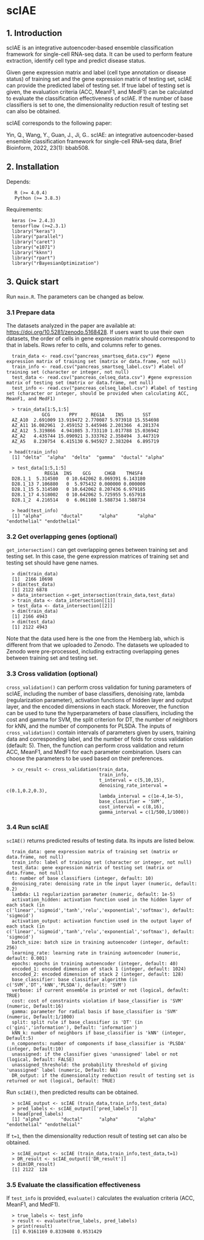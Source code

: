 # scIAE </br> 
## 1. Introduction  
  scIAE is an integrative autoencoder-based ensemble classification framework for single-cell RNA-seq data. It can be used to perform feature extraction, identify cell type and predict disease status.
  
  Given gene expression matrix and label (cell type annotation or disease status) of training set and the gene expression matrix of testing set, scIAE can provide the predicted label of testing set. If true label of testing set is given, the evaluation criteria (ACC, MeanF1, and MedF1) can be calculated to evaluate the classification effectiveness of scIAE. If the number of base classifiers is set to one, the dimensionality reduction result of testing set can also be obtained.
 
  scIAE corresponds to the following paper:
  
  Yin, Q., Wang, Y., Guan, J., Ji, G.. scIAE: an integrative autoencoder-based ensemble classification framework for single-cell RNA-seq data, Brief Bioinform, 2022, 23(1): bbab508.
  
## 2. Installation
Depends: 

       R (>= 4.0.4)   
       Python (>= 3.8.3)

Requirements: 

      keras (>= 2.4.3)
      tensorflow (>=2.3.1)
      library("keras")
      library("parallel")
      library("caret")
      library("e1071")
      library("kknn")
      library("rpart") 
      library("rBayesianOptimization")
  
## 3. Quick start

Run `main.R`. The parameters can be changed as below.

### 3.1 Prepare data

The datasets analyzed in the paper are available at: https://doi.org/10.5281/zenodo.5168428. If users want to use their own datasets, the order of cells in gene expression matrix should correspond to that in labels. Rows refer to cells, and columns refer to genes.
  
      train_data <- read.csv("pancreas_smartseq_data.csv") #gene expression matrix of training set (matrix or data.frame, not null)
      train_info <- read.csv("pancreas_smartseq_label.csv") #label of training set (character or integer, not null)
      test_data <- read.csv("pancreas_celseq_data.csv") #gene expression matrix of testing set (matrix or data.frame, not null)
      test_info <- read.csv("pancreas_celseq_label.csv") #label of testing set (character or integer, should be provided when calculating ACC, MeanF1, and MedF1)
      
      > train_data[1:5,1:5]
                 GCG       PPY     REG1A    INS       SST
      AZ_A10  2.691009 13.919472 2.770087 5.973918 15.554698
      AZ_A11 16.082961  2.459152 3.445946 2.201366  4.281374
      AZ_A12  5.319866  4.941085 3.733110 1.017788 15.036942
      AZ_A2   4.435744 15.090921 3.333762 2.358494  3.447319
      AZ_A5   8.230754  6.415130 6.945927 2.383204  6.895719
     
     > head(train_info)
      [1] "delta"  "alpha"  "delta"  "gamma"  "ductal" "alpha" 
      
      > test_data[1:5,1:5]
                  REG1A  INS    GCG     CHGB    TM4SF4
      D28.1_1  5.314580   0 10.642062 8.069391 6.143180
      D28.1_13 7.106880   0  5.975432 0.000000 0.000000
      D28.1_15 5.314580   0 10.642062 8.207436 6.979185
      D28.1_17 4.518002   0 10.642062 5.725955 5.657918
      D28.1_2  4.216514   0  6.061108 1.588734 1.588734
      
      > head(test_info)
      [1] "alpha"       "ductal"      "alpha"       "alpha"       "endothelial" "endothelial"

### 3.2 Get overlapping genes (optional)

`get_intersection()` can get overlapping genes between training set and testing set. In this case, the gene expression matrices of training set and testing set should have gene names.
  
      > dim(train_data)
      [1]  2166 10698
      > dim(test_data)
      [1] 2122 6878
      > data_intersection <-get_intersection(train_data,test_data)
      > train_data <- data_intersection[[1]]
      > test_data <- data_intersection[[2]]
      > dim(train_data)
      [1] 2166 4943
      > dim(test_data)
      [1] 2122 4943
 
Note that the data used here is the one from the Hemberg lab, which is different from that we uploaded to Zenodo. The datasets we uploaded to Zenodo were pre-processed, including extracting overlapping genes between training set and testing set.

### 3.3 Cross validation (optional)
`cross_validation()` can perform cross validation for tuning parameters of scIAE, including the number of base classifiers, denoising rate, lambda (regularization parameter), activation functions of hidden layer and output layer, and the encoded dimensions in each stack. Moreover, the function can be used to tune the hyperparameters of base classifiers, including the cost and gamma for SVM, the split criterion for DT, the number of neighbors for kNN, and the number of components for PLSDA. The inputs of `cross_validation()` contain intervals of parameters given by users, training data and corresponding label, and the number of folds for cross validation (default: 5). Then, the function can perform cross validation and return ACC, MeanF1, and MedF1 for each parameter combination. Users can choose the parameters to be used based on their preferences.
  
      > cv_result <- cross_validation(train_data, 
                                      train_info,
                                      t_interval = c(5,10,15), 
                                      denoising_rate_interval = c(0.1,0.2,0.3), 
                                      lambda_interval = c(1e-4,1e-5),
                                      base_classifier = 'SVM',
                                      cost_interval = c(8,16),
                                      gamma_interval = c(1/500,1/1000))
      
### 3.4 Run scIAE
`scIAE()` returns predicted results of testing data. Its inputs are listed below.

      train_data: gene expression matrix of training set (matrix or data.frame, not null)
      train_info: label of training set (character or integer, not null)
      test_data: gene expression matrix of testing set (matrix or data.frame, not null)
      t: number of base classifiers (integer, default: 10)
      denoising_rate: denoising rate in the input layer (numeric, default: 0.2)
      lambda: L1 regularization parameter (numeric, default: 1e-5)
      activation_hidden: activation function used in the hidden layer of each stack (in c('linear','sigmoid','tanh','relu','exponential','softmax'), default: 'sigmoid')
      activation_output: activation function used in the output layer of each stack (in c('linear','sigmoid','tanh','relu','exponential','softmax'), default: 'sigmoid')
      batch_size: batch size in training autoencoder (integer, default: 256)
      learning_rate: learning rate in training autoencoder (numeric, default: 0.001)
      epochs: epochs in training autoencoder (integer, default: 40)
      encoded_1: encoded dimension of stack 1 (integer, default: 1024)
      encoded_2: encoded dimension of stack 2 (integer, default: 128)
      base_classifier: base classifier algorithm (in c('SVM','DT','kNN','PLSDA'), default: 'SVM')
      verbose: if current ensemble is printed or not (logical, default: TRUE)
      cost: cost of constraints violation if base_classifier is 'SVM' (numeric, Default:16)
      gamma: parameter for radial basis if base_classifier is 'SVM' (numeric, Default:1/1000)
      split: split rule if base_classifier is 'DT' (in c('gini','information'), Default: 'information')
      kNN_k: number of neighbors if base_classifier is 'kNN' (integer, Default:5)
      n_components: number of components if base_classifier is 'PLSDA' (integer, Default:10)
      unassigned: if the classifier gives 'unassigned' label or not (logical, Default: FALSE)
      unassigned_threshold: the probability threshold of giving 'unassigned' label (numeric, Default: NA)
      DR_output: if the dimensionality reduction result of testing set is returned or not (logical, Default: TRUE)
 
 Run `scIAE()`, then predicted results can be obtained. 
       
      > scIAE_output <- scIAE (train_data,train_info,test_data)
      > pred_labels <- scIAE_output[['pred_labels']] 
      > head(pred_labels)
      [1] "alpha"       "ductal"      "alpha"       "alpha"       "endothelial" "endothelial"   
      
 If `t=1`, then the dimensionality reduction result of testing set can also be obtained.
 
      > scIAE_output <- scIAE (train_data,train_info,test_data,t=1)
      > DR_result <- scIAE_output[['DR_result']]
      > dim(DR_result)
      [1] 2122  128
 

### 3.5 Evaluate the classification effectiveness
If `test_info` is provided, `evaluate()` calculates the evaluation criteria (ACC, MeanF1, and MedF1).

      > true_labels <- test_info
      > result <- evaluate(true_labels, pred_labels)
      > print(result)
      [1] 0.9161169 0.8339408 0.9531429
